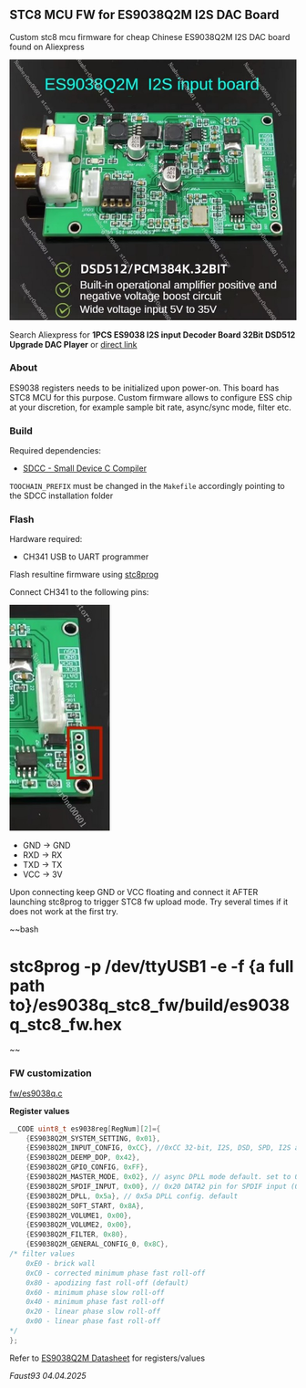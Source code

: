 ## STC8 MCU FW for ES9038Q2M I2S DAC Board

Custom stc8 mcu firmware for cheap Chinese ES9038Q2M I2S DAC board found on Aliexpress

![](img/es_dac.jpg)

Search Aliexpress for **1PCS ES9038 I2S input Decoder Board 32Bit DSD512 Upgrade DAC Player** or [direct link](https://www.aliexpress.com/item/1005007245315892.html)

### About

ES9038 registers needs to be initialized upon power-on. This board has STC8 MCU for this purpose. Custom firmware allows to configure ESS chip at your discretion, for example sample bit rate, async/sync mode, filter etc.

### Build

Required dependencies:

- [SDCC - Small Device C Compiler](https://sdcc.sourceforge.net/)

`TOOCHAIN_PREFIX` must be changed in the `Makefile` accordingly pointing to the SDCC installation folder

### Flash

Hardware required:

- CH341 USB to UART programmer

Flash resultine firmware using [stc8prog](https://github.com/IOsetting/stc8prog.git)

Connect CH341 to the following pins:

![](img/es_dac_uart_pins.jpg)

- GND -> GND
- RXD -> RX
- TXD -> TX
- VCC -> 3V

Upon connecting keep GND or VCC floating and connect it AFTER launching stc8prog to trigger STC8 fw upload mode. Try several times if it does not work at the first try.

~~bash
# stc8prog -p /dev/ttyUSB1 -e -f {a full path to}/es9038q_stc8_fw/build/es9038q_stc8_fw.hex
~~

### FW customization

[fw/es9038q.c](fw/es9038q.c)

**Register values**

~~~c
__CODE uint8_t es9038reg[RegNum][2]={
    {ES9038Q2M_SYSTEM_SETTING, 0x01},
    {ES9038Q2M_INPUT_CONFIG, 0xCC}, //0xCC 32-bit, I2S, DSD, SPD, I2S auto-select
    {ES9038Q2M_DEEMP_DOP, 0x42},
    {ES9038Q2M_GPIO_CONFIG, 0xFF},
    {ES9038Q2M_MASTER_MODE, 0x02}, // async DPLL mode default. set to 0x12 128fs for sync mode
    {ES9038Q2M_SPDIF_INPUT, 0x00}, // 0x20 DATA2 pin for SPDIF input (0x00 = DATA_CLK, default)
    {ES9038Q2M_DPLL, 0x5a}, // 0x5a DPLL config. default
    {ES9038Q2M_SOFT_START, 0x8A},
    {ES9038Q2M_VOLUME1, 0x00},
    {ES9038Q2M_VOLUME2, 0x00},
    {ES9038Q2M_FILTER, 0x80},
    {ES9038Q2M_GENERAL_CONFIG_0, 0x8C},
/* filter values
    0xE0 - brick wall
    0xC0 - corrected minimum phase fast roll-off
    0x80 - apodizing fast roll-off (default)
    0x60 - minimum phase slow roll-off
    0x40 - minimum phase fast roll-off
    0x20 - linear phase slow roll-off
    0x00 - linear phase fast roll-off
*/
};
~~~

Refer to [ES9038Q2M Datasheet](https://manuals.lddb.com/DACs/ESS/ES9038Q2M.pdf) for registers/values

*Faust93 04.04.2025*
